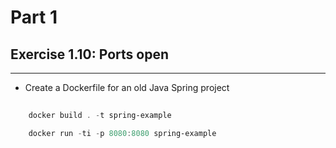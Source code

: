# Part 1

## Exercise 1.10: Ports open
---
- Create a Dockerfile for an old Java Spring project

``` powershell
    
    docker build . -t spring-example

    docker run -ti -p 8080:8080 spring-example
```
